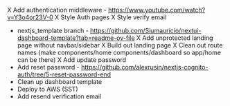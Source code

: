 X Add authentication middleware - https://www.youtube.com/watch?v=Y3o4or23V-0
X Style Auth pages
X Style verify email

- nextjs_template branch - https://github.com/Siumauricio/nextui-dashboard-template?tab=readme-ov-file
  X Add unprotected landing page without navbar/sidebar
  X Build out landing page
  X Clean out route names (make components/home components/dashboard so app/home can be there)
  X Add update password
- Add reset password - https://github.com/alexrusin/nextjs-cognito-auth/tree/5-reset-password-end
- Clean up dashboard template
- Deploy to AWS (SST)
- Add resend verification email
